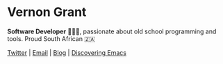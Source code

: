 # Vernon Grant

**Software Developer** 👨🏻‍💻, passionate about old school programming and tools. Proud South African 🇿🇦

[Twitter](https://twitter.com/Vernon_GR) | [Email](mailto:info@vernon-grant.com) | [Blog](https://vernon-grant.com) | [Discovering Emacs](https://www.discovering-emacs.com)
